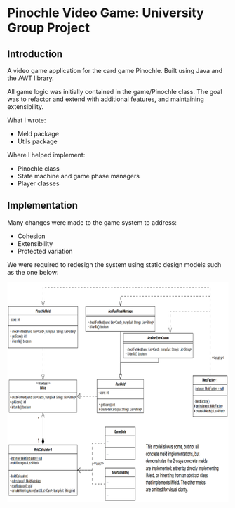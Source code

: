 # Pinochle Video Game: University Group Project

## Introduction
A video game application for the card game Pinochle. Built using Java and the AWT library.

All game logic was initially contained in the game/Pinochle class. The goal was to refactor and extend with additional features,
and maintaining extensibility.

What I wrote:
- Meld package
- Utils package

Where I helped implement:
- Pinochle class
- State machine and game phase managers
- Player classes



## Implementation
Many changes were made to the game system to address:
- Cohesion
- Extensibility
- Protected variation

We were required to redesign the system using static design models such as the one below:

<p align="center">
    <img src="doc/meld.png" height="500" alt="meld system">
</p>
